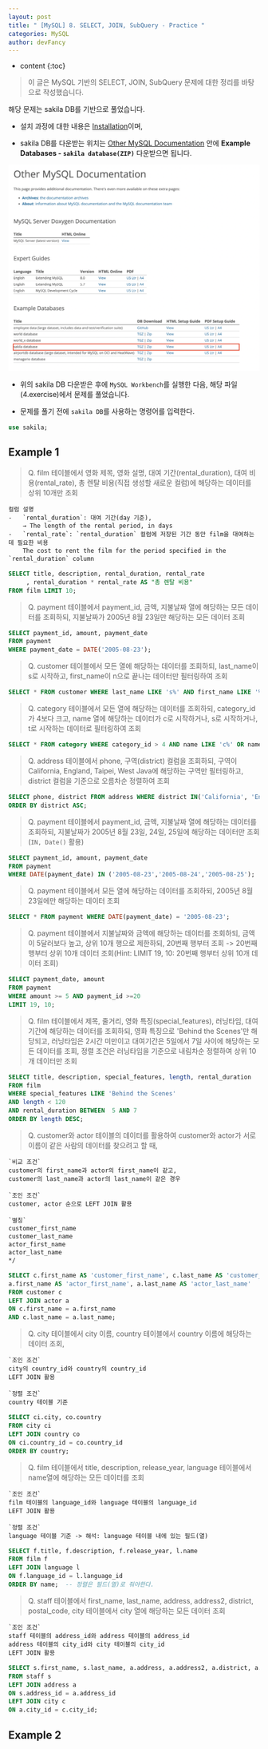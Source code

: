 ```yaml
---
layout: post
title: " [MySQL] 8. SELECT, JOIN, SubQuery - Practice "
categories: MySQL
author: devFancy
---
```

* content
{:toc}

> 이 글은 MySQL 기반의 SELECT, JOIN, SubQuery 문제에 대한 정리를 바탕으로 작성했습니다.

해당 문제는 sakila DB를 기반으로 풀었습니다.

* 설치 과정에 대한 내용은 [Installation](https://dev.mysql.com/doc/sakila/en/sakila-installation.html)이며,

* sakila DB를 다운받는 위치는 [Other MySQL Documentation](https://dev.mysql.com/doc/index-other.html) 안에 **Example Databases - `sakila database(ZIP)`** 다운받으면 됩니다.

![](/assets/img/mysql/mysql-practice.png)

* 위의 sakila DB 다운받은 후에 `MySQL Workbench`를 실행한 다음, 해당 파일(4.exercise)에서 문제를 풀었습니다.

* 문제를 풀기 전에 `sakila DB`를 사용하는 명령어를 입력한다.

```sql
use sakila;
```

## Example 1


> Q. film 테이블에서 영화 제목, 영화 설명, 대여 기간(rental_duration), 대여 비용(rental_rate), 
총 렌탈 비용(직접 생성할 새로운 컬럼)에 해당하는 데이터를 상위 10개만 조회

```
컬럼 설명
-   `rental_duration`: 대여 기간(day 기준),
    → The length of the rental period, in days
-   `rental_rate`: `rental_duration` 컬럼에 저장된 기간 동안 film을 대여하는데 필요한 비용
    The cost to rent the film for the period specified in the `rental_duration` column
```

```sql
SELECT title, description, rental_duration, rental_rate
     , rental_duration * rental_rate AS "총 렌탈 비용" 
FROM film LIMIT 10;
```

> Q. payment 테이블에서 payment_id, 금액, 지불날짜 열에 해당하는 모든 데이터를 조회하되, 지불날짜가 2005년 8월 23일만 해당하는 모든 데이터 조회

```sql
SELECT payment_id, amount, payment_date 
FROM payment 
WHERE payment_date = DATE('2005-08-23');
```

> Q. customer 테이블에서 모든 열에 해당하는 데이터를 조회하되, last_name이 s로 시작하고, first_name이 n으로 끝나는 데이터만 필터링하여 조회

```sql
SELECT * FROM customer WHERE last_name LIKE 's%' AND first_name LIKE '%n';
```

> Q. category 테이블에서 모든 열에 해당하는 데이터를 조회하되, category_id가 4보다 크고, name 열에 해당하는 데이터가 c로 시작하거나, s로 시작하거나, t로 시작하는 데이터로 필터링하여 조회

```sql
SELECT * FROM category WHERE category_id > 4 AND name LIKE 'c%' OR name LIKE 's%' OR name LIKE 't%';
```

> Q. address 테이블에서 phone, 구역(district) 컬럼을 조회하되, 구역이 California, England, Taipei,  West Java에 해당하는 구역만 필터링하고, district 컬럼을 기준으로 오름차순 정렬하여 조회

```sql
SELECT phone, district FROM address WHERE district IN('California', 'England', 'Taipei', 'West Java')
ORDER BY district ASC;
```

> Q. payment 테이블에서 payment_id, 금액, 지불날짜 열에 해당하는 데이터를 조회하되, 지불날짜가 2005년 8월 23일, 24일, 25일에 해당하는 데이터만 조회(`IN, Date()` 활용)

```sql
SELECT payment_id, amount, payment_date
FROM payment
WHERE DATE(payment_date) IN ('2005-08-23','2005-08-24','2005-08-25');
```

> Q. payment 테이블에서 모든 열에 해당하는 데이터를 조회하되, 2005년 8월 23일에만 해당하는 데이터 조회

```sql
SELECT * FROM payment WHERE DATE(payment_date) = '2005-08-23';
```

> Q. payment 테이블에서 지불날짜와 금액에 해당하는 데이터를 조회하되, 금액이 5달러보다 높고, 상위 10개 행으로 제한하되, 20번째 행부터 조회
-> 20번째 행부터 상위 10개 데이터 조회(Hint: LIMIT 19, 10: 20번째 행부터 상위 10개 데이터 조회)

```sql
SELECT payment_date, amount
FROM payment
WHERE amount >= 5 AND payment_id >=20
LIMIT 19, 10;
```

> Q. film 테이블에서 제목, 줄거리, 영화 특징(special_features), 러닝타임, 대여 기간에 해당하는 데이터를 조회하되,
영화 특징으로 'Behind the Scenes'만 해당되고,
러닝타임은 2시간 미만이고
대여기간은 5일에서 7일 사이에 해당하는 모든 데이터를 조회, 정렬 조건은 러닝타임을 기준으로 내림차순 정렬하여 상위 10개 데이터만 조회

```sql
SELECT title, description, special_features, length, rental_duration
FROM film
WHERE special_features LIKE 'Behind the Scenes' 
AND length < 120
AND rental_duration BETWEEN  5 AND 7
ORDER BY length DESC;
```

> Q. customer와 actor 테이블의 데이터를 활용하여 customer와 actor가 서로 이름이 같은 사람의 데이터를 찾으려고 할 때,
    

    `비교 조건`
    customer의 first_name과 actor의 first_name이 같고,
    customer의 last_name과 actor의 last_name이 같은 경우
    
    `조인 조건`
    customer, actor 순으로 LEFT JOIN 활용
    
    `별칭`
    customer_first_name
    customer_last_name
    actor_first_name
    actor_last_name
    */

```sql
SELECT c.first_name AS 'customer_first_name', c.last_name AS 'customer_last_name',
a.first_name AS 'actor_first_name', a.last_name AS 'actor_last_name'
FROM customer c
LEFT JOIN actor a
ON c.first_name = a.first_name
AND c.last_name = a.last_name;
```

> Q. city 테이블에서 city 이름, country 테이블에서 country 이름에 해당하는 데이터 조회,


    `조인 조건`
    city의 country_id와 country의 country_id
    LEFT JOIN 활용
    
    `정렬 조건`
    country 테이블 기준

```sql
SELECT ci.city, co.country
FROM city ci
LEFT JOIN country co
ON ci.country_id = co.country_id
ORDER BY country;
```

> Q. film 테이블에서 title, description, release_year, language 테이블에서 name열에 해당하는 모든 데이터를 조회

    `조인 조건`
    film 테이블의 language_id와 language 테이블의 language_id
    LEFT JOIN 활용
    
    `정렬 조건`
    language 테이블 기준 -> 해석: language 테이블 내에 있는 필드(열)


```sql
SELECT f.title, f.description, f.release_year, l.name
FROM film f
LEFT JOIN language l
ON f.language_id = l.language_id
ORDER BY name;	-- 정렬은 필드(열)로 줘야한다.
```

> Q. staff 테이블에서 first_name, last_name, address, address2, district, postal_code, city 테이블에서 city 열에 해당하는 모든 데이터 조회

    `조인 조건`
    staff 테이블의 address_id와 address 테이블의 address_id
    address 테이블의 city_id와 city 테이블의 city_id
    LEFT JOIN 활용


```sql
SELECT s.first_name, s.last_name, a.address, a.address2, a.district, a.postal_code, c.city
FROM staff s
LEFT JOIN address a
ON s.address_id = a.address_id
LEFT JOIN city c
ON a.city_id = c.city_id;
```

## Example 2

